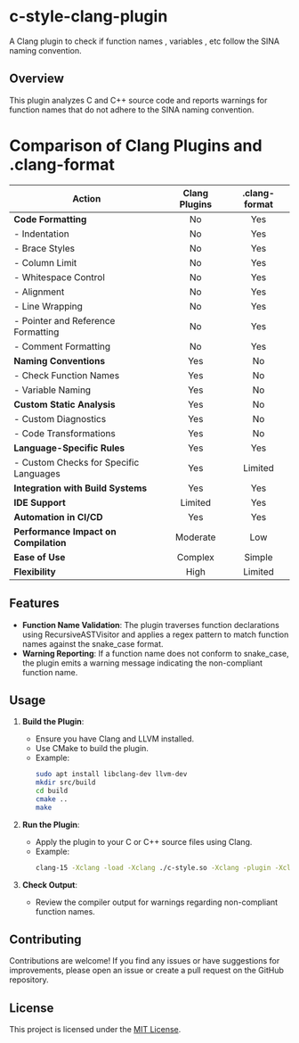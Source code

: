# c-style-clang-plugin
A Clang plugin to check if function names , variables , etc follow the SINA naming convention.

## Overview

This plugin analyzes C and C++ source code and reports warnings for function names that do not adhere to the SINA naming convention. 

# Comparison of Clang Plugins and .clang-format

| Action                               | Clang Plugins | .clang-format  |
|--------------------------------------|:-------------:|:--------------:|
| **Code Formatting**                  |      No       |       Yes      |
| - Indentation                        |      No       |       Yes      |
| - Brace Styles                       |      No       |       Yes      |
| - Column Limit                       |      No       |       Yes      |
| - Whitespace Control                 |      No       |       Yes      |
| - Alignment                          |      No       |       Yes      |
| - Line Wrapping                      |      No       |       Yes      |
| - Pointer and Reference Formatting   |      No       |       Yes      |
| - Comment Formatting                 |      No       |       Yes      |
| **Naming Conventions**               |      Yes      |       No       |
| - Check Function Names               |      Yes      |       No       |
| - Variable Naming                    |      Yes      |       No       |
| **Custom Static Analysis**           |      Yes      |       No       |
| - Custom Diagnostics                 |      Yes      |       No       |
| - Code Transformations               |      Yes      |       No       |
| **Language-Specific Rules**          |      Yes      |       Yes      |
| - Custom Checks for Specific Languages|     Yes      |      Limited   |
| **Integration with Build Systems**   |      Yes      |       Yes      |
| **IDE Support**                      |     Limited   |       Yes      |
| **Automation in CI/CD**              |      Yes      |       Yes      |
| **Performance Impact on Compilation**|    Moderate   |       Low      |
| **Ease of Use**                      |    Complex    |      Simple    |
| **Flexibility**                      |      High     |      Limited   |



## Features

- **Function Name Validation**: The plugin traverses function declarations using RecursiveASTVisitor and applies a regex pattern to match function names against the snake_case format.
- **Warning Reporting**: If a function name does not conform to snake_case, the plugin emits a warning message indicating the non-compliant function name.

## Usage

1. **Build the Plugin**:
   - Ensure you have Clang and LLVM installed.
   - Use CMake to build the plugin.
   - Example:
     ```sh
     sudo apt install libclang-dev llvm-dev
     mkdir src/build
     cd build
     cmake ..
     make
     ```

2. **Run the Plugin**:
   - Apply the plugin to your C or C++ source files using Clang.
   - Example:
     ```sh
     clang-15 -Xclang -load -Xclang ./c-style.so -Xclang -plugin -Xclang hello -c ./sample/snake-case-func.c
     ```

3. **Check Output**:
   - Review the compiler output for warnings regarding non-compliant function names.

## Contributing

Contributions are welcome! If you find any issues or have suggestions for improvements, please open an issue or create a pull request on the GitHub repository.

## License

This project is licensed under the [MIT License](LICENSE).


